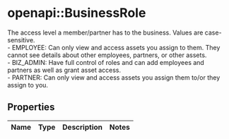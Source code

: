 # openapi::BusinessRole

The access level a member/partner has to the business. Values are case-sensitive. <br> - EMPLOYEE: Can only view and access assets you assign to them. They cannot see details about other employees, partners, or other assets. <br> - BIZ_ADMIN: Have full control of roles and can add employees and partners as well as grant asset access. <br> - PARTNER: Can only view and access assets you assign them to/or they assign to you.

## Properties
Name | Type | Description | Notes
------------ | ------------- | ------------- | -------------



